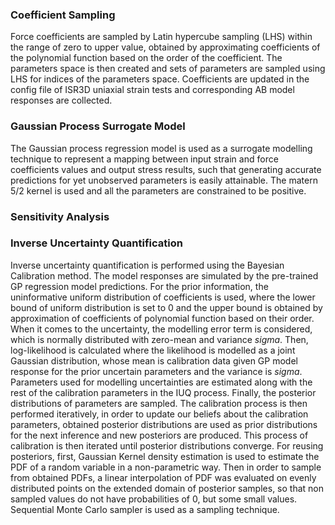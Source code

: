 ### Coefficient Sampling
Force coefficients are sampled by Latin hypercube sampling (LHS) within the range of zero to upper value, obtained by approximating coefficients of the polynomial function based on the order of the coefficient. The parameters space is then created and sets of parameters are sampled using LHS for indices of the parameters space. Coefficients are updated in the config file of ISR3D uniaxial strain tests and corresponding AB model responses are collected.

### Gaussian Process Surrogate Model
The Gaussian process regression model is used as a surrogate modelling technique to represent a mapping between input strain and force coefficients values and output stress results, such that generating accurate predictions for yet unobserved parameters is easily attainable. The matern 5/2 kernel is used and all the parameters are constrained to be positive.

### Sensitivity Analysis

### Inverse Uncertainty Quantification
Inverse uncertainty quantification is performed using the Bayesian Calibration method. The model responses are simulated by the pre-trained GP regression model predictions. For the prior information, the uninformative uniform distribution of coefficients is used, where the lower bound of uniform distribution is set to 0 and the upper bound is obtained by approximation of coefficients of polynomial function based on their order.
When it comes to the uncertainty, the modelling error term is considered, which is normally distributed with zero-mean and variance $sigma$. Then, log-likelihood is calculated where the likelihood is modelled as a joint Gaussian distribution, whose mean is calibration data given GP model response for the prior uncertain parameters and the variance is $sigma$. Parameters used for modelling uncertainties are estimated along with the rest of the calibration parameters in the IUQ process. Finally, the posterior distributions of parameters are sampled.
The calibration process is then performed iteratively, in order to update our beliefs about the calibration parameters, obtained posterior distributions are used as prior distributions for the next inference and new posteriors are produced. This process of calibration is then iterated until posterior distributions converge. For reusing posteriors, first, Gaussian Kernel density estimation is used to estimate the PDF of a random variable in a non-parametric way. Then in order to sample from obtained PDFs, a linear interpolation of PDF was evaluated on evenly distributed points on the extended domain of posterior samples, so that non sampled values do not have probabilities of 0, but some small values. Sequential Monte Carlo sampler is used as a sampling technique.
